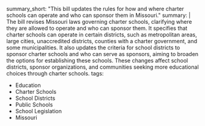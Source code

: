 summary_short: "This bill updates the rules for how and where charter schools can operate and who can sponsor them in Missouri."
summary: |
  The bill revises Missouri laws governing charter schools, clarifying where they are allowed to operate and who can sponsor them. It specifies that charter schools can operate in certain districts, such as metropolitan areas, large cities, unaccredited districts, counties with a charter government, and some municipalities. It also updates the criteria for school districts to sponsor charter schools and who can serve as sponsors, aiming to broaden the options for establishing these schools. These changes affect school districts, sponsor organizations, and communities seeking more educational choices through charter schools.
tags:
  - Education
  - Charter Schools
  - School Districts
  - Public Schools
  - School Legislation
  - Missouri
